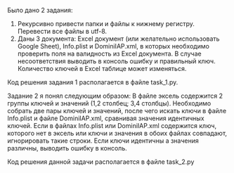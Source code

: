 Было дано 2 задания:

1. Рекурсивно привести папки и файлы к нижнему регистру. Перевести все файлы в utf-8.
2. Даны 3 документа: Excel документ (или желательно использовать Google Sheet), Info.plist и DominiIAP.xml, в которых необходимо проверить поля на валидность из Excel документа. В случае несоответствия выводить в консоль ошибку и правильный ключ. Количество ключей в Excel таблице может изменяться.

Код решения задания 1 располагается в файле task_1.py.

Задание 2 я понял следующим образом: В файле эксель содержится 2 группы ключей и значений (1,2 столбец; 3,4 столбцы). Необходимо собрать две пары ключей и значений, после чего искать ключи в файле Info.plist и файле DominiIAP.xml, сравнивая значения идентичных ключей. Если в файлах Info.plist или DominiIAP.xml содержится ключ, которого нет в эксель или ключи и значения в обоих файлах совпадают, игнорировать такие строки. Если ключи идентичны а значения различны, выводить ошибку в консоль.

Код решения данной задачи располагается в файле task_2.py
